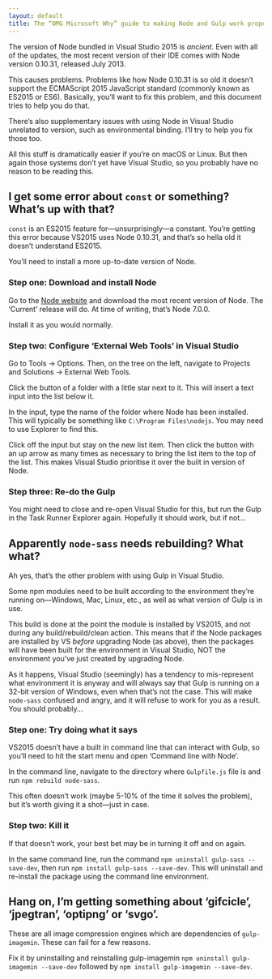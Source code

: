 ```yaml
---
layout: default
title: The “OMG Microsoft Why” guide to making Node and Gulp work properly in Visual Studio 2015
---
```


The version of Node bundled in Visual Studio 2015 is *ancient*. Even with all of the updates, the most recent version of their IDE comes with Node version 0.10.31, released July 2013. 

This causes problems. Problems like how Node 0.10.31 is so old it doesn’t support the ECMAScript 2015 JavaScript standard (commonly known as ES2015 or ES6). Basically, you’ll want to fix this problem, and this document tries to help you do that.

There’s also supplementary issues with using Node in Visual Studio unrelated to version, such as environmental binding. I’ll try to help you fix those too.

All this stuff is dramatically easier if you’re on macOS or Linux. But then again those systems don’t yet have Visual Studio, so you probably have no reason to be reading this. 

## I get some error about `const` or something? What’s up with that?

`const` is an ES2015 feature for—unsurprisingly—a constant. You’re getting this error because VS2015 uses Node 0.10.31, and that’s so hella old it doesn’t understand ES2015. 

You’ll need to install a more up-to-date version of Node.

### Step one: Download and install Node

Go to the [Node website](https://nodejs.org/) and download the most recent version of Node. The ‘Current’ release will do. At time of writing, that’s Node 7.0.0.

Install it as you would normally. 

### Step two: Configure ‘External Web Tools’ in Visual Studio

Go to Tools -> Options. Then, on the tree on the left, navigate to Projects and Solutions -> External Web Tools.

Click the button of a folder with a little star next to it. This will insert a text input into the list below it.

In the input, type the name of the folder where Node has been installed. This will typically be something like `C:\Program Files\nodejs`. You may need to use Explorer to find this. 

Click off the input but stay on the new list item. Then click the button with an up arrow as many times as necessary to bring the list item to the top of the list. This makes Visual Studio prioritise it over the built in version of Node. 

### Step three: Re-do the Gulp

You might need to close and re-open Visual Studio for this, but run the Gulp in the Task Runner Explorer again. Hopefully it should work, but if not…

## Apparently `node-sass` needs rebuilding? What what?

Ah yes, that’s the other problem with using Gulp in Visual Studio. 

Some npm modules need to be built according to the environment they’re running on—Windows, Mac, Linux, etc., as well as what version of Gulp is in use. 

This build is done at the point the module is installed by VS2015, and not during any build/rebuild/clean action. This means that if the Node packages are installed by VS *before* upgrading Node (as above), then the packages will have been built for the environment in Visual Studio, NOT the environment you’ve just created by upgrading Node. 

As it happens, Visual Studio (seemingly) has a tendency to mis-represent what environment it is anyway and will always say that Gulp is running on a 32-bit version of Windows, even when that’s not the case. This will make `node-sass` confused and angry, and it will refuse to work for you as a result. You should probably…

### Step one: Try doing what it says

VS2015 doesn’t have a built in command line that can interact with Gulp, so you’ll need to hit the start menu and open ‘Command line with Node’.

In the command line, navigate to the directory where `Gulpfile.js` file is and run `npm rebuild node-sass`. 

This often doesn’t work (maybe 5-10% of the time it solves the problem), but it’s worth giving it a shot—just in case.

### Step two: Kill it

If that doesn’t work, your best bet may be in turning it off and on again.

In the same command line, run the command `npm uninstall gulp-sass --save-dev`, then run `npm install gulp-sass --save-dev`. This will uninstall and re-install the package using the command line environment. 

## Hang on, I’m getting something about ‘gifcicle’, ‘jpegtran’, ‘optipng’ or ‘svgo’.

These are all image compression engines which are dependencies of `gulp-imagemin`. These can fail for a few reasons.

Fix it by uninstalling and reinstalling gulp-imagemin `npm uninstall gulp-imagemin --save-dev` followed by `npm install gulp-imagemin --save-dev`.
